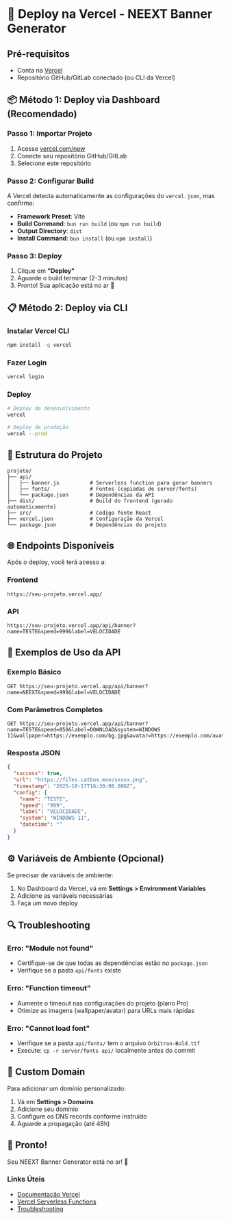 # 🚀 Deploy na Vercel - NEEXT Banner Generator

## Pré-requisitos
- Conta na [Vercel](https://vercel.com)
- Repositório GitHub/GitLab conectado (ou CLI da Vercel)

## 📦 Método 1: Deploy via Dashboard (Recomendado)

### Passo 1: Importar Projeto
1. Acesse [vercel.com/new](https://vercel.com/new)
2. Conecte seu repositório GitHub/GitLab
3. Selecione este repositório

### Passo 2: Configurar Build
A Vercel detecta automaticamente as configurações do `vercel.json`, mas confirme:

- **Framework Preset**: Vite
- **Build Command**: `bun run build` (ou `npm run build`)
- **Output Directory**: `dist`
- **Install Command**: `bun install` (ou `npm install`)

### Passo 3: Deploy
1. Clique em **"Deploy"**
2. Aguarde o build terminar (2-3 minutos)
3. Pronto! Sua aplicação está no ar 🎉

## 📋 Método 2: Deploy via CLI

### Instalar Vercel CLI
```bash
npm install -g vercel
```

### Fazer Login
```bash
vercel login
```

### Deploy
```bash
# Deploy de desenvolvimento
vercel

# Deploy de produção
vercel --prod
```

## 🔧 Estrutura do Projeto

```
projeto/
├── api/
│   ├── banner.js          # Serverless function para gerar banners
│   ├── fonts/             # Fontes (copiadas de server/fonts)
│   └── package.json       # Dependências da API
├── dist/                  # Build do frontend (gerado automaticamente)
├── src/                   # Código fonte React
├── vercel.json            # Configuração da Vercel
└── package.json           # Dependências do projeto
```

## 🌐 Endpoints Disponíveis

Após o deploy, você terá acesso a:

### Frontend
```
https://seu-projeto.vercel.app/
```

### API
```
https://seu-projeto.vercel.app/api/banner?name=TESTE&speed=999&label=VELOCIDADE
```

## 🎯 Exemplos de Uso da API

### Exemplo Básico
```
GET https://seu-projeto.vercel.app/api/banner?name=NEEXT&speed=999&label=VELOCIDADE
```

### Com Parâmetros Completos
```
GET https://seu-projeto.vercel.app/api/banner?name=TESTE&speed=850&label=DOWNLOAD&system=WINDOWS 11&wallpaper=https://exemplo.com/bg.jpg&avatar=https://exemplo.com/avatar.png
```

### Resposta JSON
```json
{
  "success": true,
  "url": "https://files.catbox.moe/xxxxx.png",
  "timestamp": "2025-10-17T16:30:00.000Z",
  "config": {
    "name": "TESTE",
    "speed": "999",
    "label": "VELOCIDADE",
    "system": "WINDOWS 11",
    "datetime": ""
  }
}
```

## ⚙️ Variáveis de Ambiente (Opcional)

Se precisar de variáveis de ambiente:

1. No Dashboard da Vercel, vá em **Settings > Environment Variables**
2. Adicione as variáveis necessárias
3. Faça um novo deploy

## 🔍 Troubleshooting

### Erro: "Module not found"
- Certifique-se de que todas as dependências estão no `package.json`
- Verifique se a pasta `api/fonts` existe

### Erro: "Function timeout"
- Aumente o timeout nas configurações do projeto (plano Pro)
- Otimize as imagens (wallpaper/avatar) para URLs mais rápidas

### Erro: "Cannot load font"
- Verifique se a pasta `api/fonts/` tem o arquivo `Orbitron-Bold.ttf`
- Execute: `cp -r server/fonts api/` localmente antes do commit

## 📱 Custom Domain

Para adicionar um domínio personalizado:

1. Vá em **Settings > Domains**
2. Adicione seu domínio
3. Configure os DNS records conforme instruído
4. Aguarde a propagação (até 48h)

## 🎉 Pronto!

Seu NEEXT Banner Generator está no ar! 🚀

### Links Úteis
- [Documentação Vercel](https://vercel.com/docs)
- [Vercel Serverless Functions](https://vercel.com/docs/functions/serverless-functions)
- [Troubleshooting](https://vercel.com/docs/troubleshooting)
